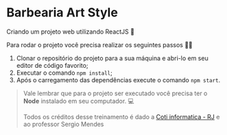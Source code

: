 # Barbearia Art Style 

Criando um projeto web utilizando ReactJS 🙂

Para rodar o projeto você precisa realizar os seguintes passos  👨‍💻

1. Clonar o repositório do projeto para a sua máquina e abri-lo em seu editor de código favorito;
2. Executar o comando `npm install`;
3. Após o carregamento das dependências execute o comando `npm start`.

>Vale lembrar que para o projeto ser executado você precisa ter o **Node** instalado em seu computador. 💻
>
>Todos os créditos desse treinamento é dado a [Coti informatica - RJ](https://www.cotiinformatica.com.br/) e ao professor Sergio Mendes 
